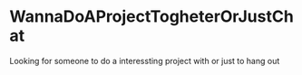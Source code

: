 # WannaDoAProjectTogheterOrJustChat
Looking for someone to do a interessting project with or just to hang out
